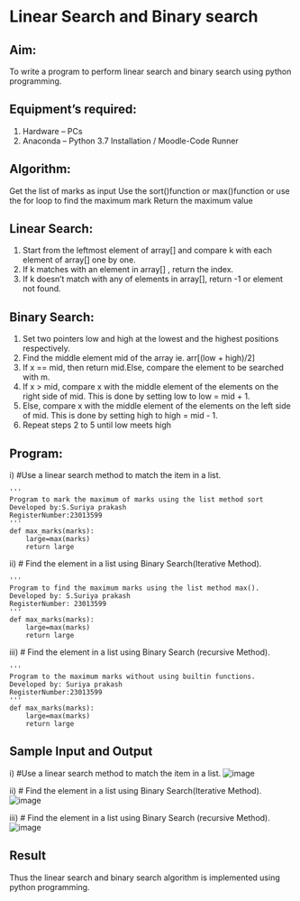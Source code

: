 # Linear Search and Binary search
## Aim:
To write a program to perform linear search and binary search using python programming.
## Equipment’s required:
1.	Hardware – PCs
2.	Anaconda – Python 3.7 Installation / Moodle-Code Runner
## Algorithm:
Get the list of marks as input
Use the sort()function or max()function or use the for loop to find the maximum mark
Return the maximum value
## Linear Search:
1.	Start from the leftmost element of array[] and compare k with each element of array[] one by one.
2.	If k matches with an element in array[] , return the index.
3.	If k doesn’t match with any of elements in array[], return -1 or element not found.
## Binary Search:
1.	Set two pointers low and high at the lowest and the highest positions respectively.
2.	Find the middle element mid of the array ie. arr[(low + high)/2]
3.	If x == mid, then return mid.Else, compare the element to be searched with m.
4.	If x > mid, compare x with the middle element of the elements on the right side of mid. This is done by setting low to low = mid + 1.
5.	Else, compare x with the middle element of the elements on the left side of mid. This is done by setting high to high = mid - 1.
6.	Repeat steps 2 to 5 until low meets high
## Program:
i)	#Use a linear search method to match the item in a list.
```
''' 
Program to mark the maximum of marks using the list method sort
Developed by:S.Suriya prakash 
RegisterNumber:23013599 
'''
def max_marks(marks):
    large=max(marks)
    return large
```
ii)	# Find the element in a list using Binary Search(Iterative Method).
```
''' 
Program to find the maximum marks using the list method max().
Developed by: S.Suriya prakash
RegisterNumber: 23013599
'''
def max_marks(marks):
    large=max(marks)
    return large
```
iii)	# Find the element in a list using Binary Search (recursive Method).
```
''' 
Program to the maximum marks without using builtin functions.
Developed by: Suriya prakash
RegisterNumber:23013599 
'''
def max_marks(marks):
    large=max(marks)
    return large
```
## Sample Input and Output
i)	#Use a linear search method to match the item in a list.
![image](https://github.com/arulsuriyalokeshy/Search-Algorithm/assets/149130151/0702d380-e184-4a0e-8666-3ebf84c61f66)

ii)	# Find the element in a list using Binary Search(Iterative Method).
![image](https://github.com/arulsuriyalokeshy/Search-Algorithm/assets/149130151/6abee2ea-2267-46e2-b73c-e1c66954ae8a)

iii)	# Find the element in a list using Binary Search (recursive Method).
![image](https://github.com/arulsuriyalokeshy/Search-Algorithm/assets/149130151/77223a19-59c6-4918-9b8c-1a6391e23eb9)

## Result
Thus the linear search and binary search algorithm is implemented using python programming.
